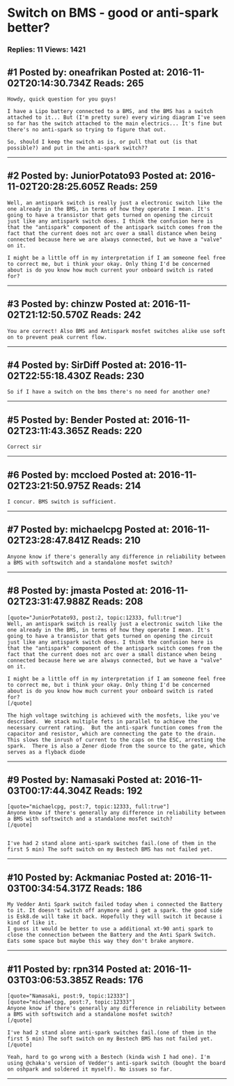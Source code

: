 # Switch on BMS - good or anti-spark better?

### Replies: 11 Views: 1421

## \#1 Posted by: oneafrikan Posted at: 2016-11-02T20:14:30.734Z Reads: 265

```
Howdy, quick question for you guys!

I have a Lipo battery connected to a BMS, and the BMS has a switch attached to it... But (I'm pretty sure) every wiring diagram I've seen so far has the switch attached to the main electrics... It's fine but there's no anti-spark so trying to figure that out.

So, should I keep the switch as is, or pull that out (is that possible?) and put in the anti-spark switch??
```

---
## \#2 Posted by: JuniorPotato93 Posted at: 2016-11-02T20:28:25.605Z Reads: 259

```
Well, an antispark switch is really just a electronic switch like the one already in the BMS, in terms of how they operate I mean. It's going to have a transistor that gets turned on opening the circuit just like any antispark switch does. I think the confusion here is that the "antispark" component of the antispark switch comes from the fact that the current does not arc over a small distance when being connected because here we are always connected, but we have a "valve" on it.

I might be a little off in my interpretation if I am someone feel free to correct me, but i think your okay. Only thing I'd be concerned about is do you know how much current your onboard switch is rated for?
```

---
## \#3 Posted by: chinzw Posted at: 2016-11-02T21:12:50.570Z Reads: 242

```
You are correct! Also BMS and Antispark mosfet switches alike use soft on to prevent peak current flow.
```

---
## \#4 Posted by: SirDiff Posted at: 2016-11-02T22:55:18.430Z Reads: 230

```
So if I have a switch on the bms there's no need for another one?
```

---
## \#5 Posted by: Bender Posted at: 2016-11-02T23:11:43.365Z Reads: 220

```
Correct sir
```

---
## \#6 Posted by: mccloed Posted at: 2016-11-02T23:21:50.975Z Reads: 214

```
I concur. BMS switch is sufficient.
```

---
## \#7 Posted by: michaelcpg Posted at: 2016-11-02T23:28:47.841Z Reads: 210

```
Anyone know if there's generally any difference in reliability between a BMS with softswitch and a standalone mosfet switch?
```

---
## \#8 Posted by: jmasta Posted at: 2016-11-02T23:31:47.988Z Reads: 208

```
[quote="JuniorPotato93, post:2, topic:12333, full:true"]
Well, an antispark switch is really just a electronic switch like the one already in the BMS, in terms of how they operate I mean. It's going to have a transistor that gets turned on opening the circuit just like any antispark switch does. I think the confusion here is that the "antispark" component of the antispark switch comes from the fact that the current does not arc over a small distance when being connected because here we are always connected, but we have a "valve" on it.

I might be a little off in my interpretation if I am someone feel free to correct me, but i think your okay. Only thing I'd be concerned about is do you know how much current your onboard switch is rated for?
[/quote]

The high voltage switching is achieved with the mosfets, like you've described.  We stack multiple fets in parallel to achieve the necessary current rating.  But the anti-spark function comes from the capacitor and resistor, which are connecting the gate to the drain.  This slows the inrush of current to the caps on the ESC, arresting the spark.  There is also a Zener diode from the source to the gate, which serves as a flyback diode
```

---
## \#9 Posted by: Namasaki Posted at: 2016-11-03T00:17:44.304Z Reads: 192

```
[quote="michaelcpg, post:7, topic:12333, full:true"]
Anyone know if there's generally any difference in reliability between a BMS with softswitch and a standalone mosfet switch?
[/quote]


I've had 2 stand alone anti-spark switches fail.(one of them in the first 5 min) The soft switch on my Bestech BMS has not failed yet.
```

---
## \#10 Posted by: Ackmaniac Posted at: 2016-11-03T00:34:54.317Z Reads: 186

```
My Vedder Anti Spark switch failed today when i connected the Battery to it. It doesn't switch off anymore and i get a spark. the good side is Esk8.de will take it back. Hopefully they will switch it because i kind of like it. 
I guess it would be better to use a additional xt-90 anti spark to close the connection between the Battery and the Anti Spark Switch. Eats some space but maybe this way they don't brake anymore.
```

---
## \#11 Posted by: rpn314 Posted at: 2016-11-03T03:06:53.385Z Reads: 176

```
[quote="Namasaki, post:9, topic:12333"]
[quote="michaelcpg, post:7, topic:12333"]
Anyone know if there's generally any difference in reliability between a BMS with softswitch and a standalone mosfet switch?
[/quote]

I've had 2 stand alone anti-spark switches fail.(one of them in the first 5 min) The soft switch on my Bestech BMS has not failed yet.
[/quote]

Yeah, hard to go wrong with a Bestech (kinda wish I had one). I'm using @chaka's version of Vedder's anti-spark switch (bought the board on oshpark and soldered it myself). No issues so far.
```

---
